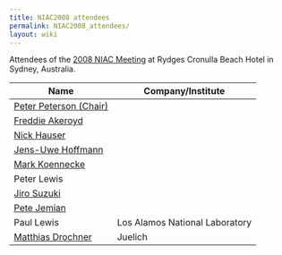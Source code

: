 ```yaml
---
title: NIAC2008 attendees
permalink: NIAC2008_attendees/
layout: wiki
---
```


Attendees of the [2008 NIAC Meeting](NIAC2008 "wikilink") at Rydges
Cronulla Beach Hotel in Sydney, Australia.

| Name                                                       | Company/Institute                                                   |
|------------------------------------------------------------|---------------------------------------------------------------------|
| [Peter Peterson (Chair)](User%3APeter_Peterson "wikilink") | |Oak Ridge National Laboratory, USA                                 |
| [Freddie Akeroyd](User%3AFreddie_Akeroyd "wikilink")       | | ISIS, UK                                                          |
| [Nick Hauser](User%3ANick_Hauser "wikilink")               | | Australian Nuclear Science and Technology Organisation, Australia |
| [ Jens-Uwe Hoffmann](User%3AJens-Uwe_Hoffmann "wikilink")  | | Hahn-Meitner-Institut Berlin, Germany                             |
| [Mark Koennecke](User%3AMark_Koennecke "wikilink")         | | Paul Scherrer Institut                                            |
| Peter Lewis                                                | | Australian Synchrotron                                            |
| [Jiro Suzuki](User%3AJiro_Suzuki "wikilink")               | | KEK, Japan                                                        |
| [Pete Jemian](User%3APete_Jemian "wikilink")               | | Argonne National Laboratory, USA                                  |
| Paul Lewis                                                 | Los Alamos National Laboratory                                      |
| [Matthias Drochner](User%3AMatthias_Drochner "wikilink")   | Juelich                                                             |


